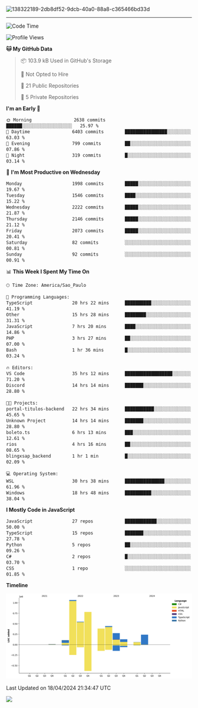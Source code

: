 
![138322189-2db8df52-9dcb-40a0-88a8-c365466bd33d](https://user-images.githubusercontent.com/89656623/214648213-d698ffe7-0c15-4728-8ac0-3e241011cc78.gif)

---

<!--START_SECTION:waka-->
![Code Time](http://img.shields.io/badge/Code%20Time-57%20hrs%2039%20mins-blue)

![Profile Views](http://img.shields.io/badge/Profile%20Views-11-blue)

**🐱 My GitHub Data** 

> 📦 103.9 kB Used in GitHub's Storage 
 > 
> 🚫 Not Opted to Hire
 > 
> 📜 21 Public Repositories 
 > 
> 🔑 5 Private Repositories 
 > 
**I'm an Early 🐤** 

```text
🌞 Morning                2638 commits        ██████░░░░░░░░░░░░░░░░░░░   25.97 % 
🌆 Daytime                6403 commits        ████████████████░░░░░░░░░   63.03 % 
🌃 Evening                799 commits         ██░░░░░░░░░░░░░░░░░░░░░░░   07.86 % 
🌙 Night                  319 commits         █░░░░░░░░░░░░░░░░░░░░░░░░   03.14 % 
```
📅 **I'm Most Productive on Wednesday** 

```text
Monday                   1998 commits        █████░░░░░░░░░░░░░░░░░░░░   19.67 % 
Tuesday                  1546 commits        ████░░░░░░░░░░░░░░░░░░░░░   15.22 % 
Wednesday                2222 commits        █████░░░░░░░░░░░░░░░░░░░░   21.87 % 
Thursday                 2146 commits        █████░░░░░░░░░░░░░░░░░░░░   21.12 % 
Friday                   2073 commits        █████░░░░░░░░░░░░░░░░░░░░   20.41 % 
Saturday                 82 commits          ░░░░░░░░░░░░░░░░░░░░░░░░░   00.81 % 
Sunday                   92 commits          ░░░░░░░░░░░░░░░░░░░░░░░░░   00.91 % 
```


📊 **This Week I Spent My Time On** 

```text
🕑︎ Time Zone: America/Sao_Paulo

💬 Programming Languages: 
TypeScript               20 hrs 22 mins      ██████████░░░░░░░░░░░░░░░   41.19 % 
Other                    15 hrs 28 mins      ████████░░░░░░░░░░░░░░░░░   31.31 % 
JavaScript               7 hrs 20 mins       ████░░░░░░░░░░░░░░░░░░░░░   14.86 % 
PHP                      3 hrs 27 mins       ██░░░░░░░░░░░░░░░░░░░░░░░   07.00 % 
Bash                     1 hr 36 mins        █░░░░░░░░░░░░░░░░░░░░░░░░   03.24 % 

🔥 Editors: 
VS Code                  35 hrs 12 mins      ██████████████████░░░░░░░   71.20 % 
Discord                  14 hrs 14 mins      ███████░░░░░░░░░░░░░░░░░░   28.80 % 

🐱‍💻 Projects: 
portal-titulos-backend   22 hrs 34 mins      ███████████░░░░░░░░░░░░░░   45.65 % 
Unknown Project          14 hrs 14 mins      ███████░░░░░░░░░░░░░░░░░░   28.80 % 
boleto.ts                6 hrs 13 mins       ███░░░░░░░░░░░░░░░░░░░░░░   12.61 % 
rios                     4 hrs 16 mins       ██░░░░░░░░░░░░░░░░░░░░░░░   08.65 % 
blingxsap_backend        1 hr 1 min          █░░░░░░░░░░░░░░░░░░░░░░░░   02.09 % 

💻 Operating System: 
WSL                      30 hrs 38 mins      ███████████████░░░░░░░░░░   61.96 % 
Windows                  18 hrs 48 mins      ██████████░░░░░░░░░░░░░░░   38.04 % 
```

**I Mostly Code in JavaScript** 

```text
JavaScript               27 repos            ████████████░░░░░░░░░░░░░   50.00 % 
TypeScript               15 repos            ███████░░░░░░░░░░░░░░░░░░   27.78 % 
Python                   5 repos             ██░░░░░░░░░░░░░░░░░░░░░░░   09.26 % 
C#                       2 repos             █░░░░░░░░░░░░░░░░░░░░░░░░   03.70 % 
CSS                      1 repo              ░░░░░░░░░░░░░░░░░░░░░░░░░   01.85 % 
```



**Timeline**

![Lines of Code chart](https://raw.githubusercontent.com/NatanB4/NatanB4/main/assets/bar_graph.png)


 Last Updated on 18/04/2024 21:34:47 UTC
<!--END_SECTION:waka-->
    
  <a href="mailto:natanbarbosa027@gmail.com"><img src="https://img.shields.io/badge/Gmail-D14836?style=for-the-badge&logo=gmail&logoColor=white" target="_blank"></a>

